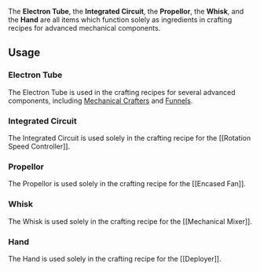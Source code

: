 The **Electron Tube**, the **Integrated Circuit**, the **Propellor**, the **Whisk**, and the **Hand** are all items which function solely as ingredients in crafting recipes for advanced mechanical components.

## Usage

### Electron Tube
The Electron Tube is used in the crafting recipes for several advanced components, including [Mechanical Crafters](Mechanical-Crafter) and [Funnels](Funnel).

### Integrated Circuit
The Integrated Circuit is used solely in the crafting recipe for the [[Rotation Speed Controller]].

### Propellor
The Propellor is used solely in the crafting recipe for the [[Encased Fan]].

### Whisk
The Whisk is used solely in the crafting recipe for the [[Mechanical Mixer]].

### Hand
The Hand is used solely in the crafting recipe for the [[Deployer]].